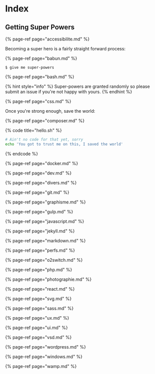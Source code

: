 # Index

## Getting Super Powers

{% page-ref page="accessibilite.md" %}

Becoming a super hero is a fairly straight forward process:

{% page-ref page="babun.md" %}

```
$ give me super-powers
```

{% page-ref page="bash.md" %}

{% hint style="info" %}
 Super-powers are granted randomly so please submit an issue if you're not happy with yours.
{% endhint %}

{% page-ref page="css.md" %}

Once you're strong enough, save the world:

{% page-ref page="composer.md" %}

{% code title="hello.sh" %}
```bash
# Ain't no code for that yet, sorry
echo 'You got to trust me on this, I saved the world'
```
{% endcode %}

{% page-ref page="docker.md" %}



{% page-ref page="dev.md" %}

{% page-ref page="divers.md" %}

{% page-ref page="git.md" %}

{% page-ref page="graphisme.md" %}

{% page-ref page="gulp.md" %}

{% page-ref page="javascript.md" %}

{% page-ref page="jekyll.md" %}

{% page-ref page="markdown.md" %}

{% page-ref page="perfs.md" %}

{% page-ref page="o2switch.md" %}

{% page-ref page="php.md" %}

{% page-ref page="photographie.md" %}

{% page-ref page="react.md" %}

{% page-ref page="svg.md" %}

{% page-ref page="sass.md" %}

{% page-ref page="ux.md" %}

{% page-ref page="ui.md" %}

{% page-ref page="vsd.md" %}

{% page-ref page="wordpress.md" %}

{% page-ref page="windows.md" %}

{% page-ref page="wamp.md" %}

